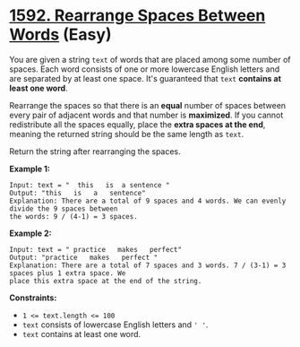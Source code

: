 # [1592. Rearrange Spaces Between Words][link] (Easy)

[link]: https://leetcode.com/problems/rearrange-spaces-between-words/

You are given a string `text` of words that are placed among some number of spaces. Each word
consists of one or more lowercase English letters and are separated by at least one space. It's
guaranteed that `text` **contains at least one word**.

Rearrange the spaces so that there is an **equal** number of spaces between every pair of adjacent
words and that number is **maximized**. If you cannot redistribute all the spaces equally, place the
**extra spaces at the end**, meaning the returned string should be the same length as `text`.

Return the string after rearranging the spaces.

**Example 1:**

```
Input: text = "  this   is  a sentence "
Output: "this   is   a   sentence"
Explanation: There are a total of 9 spaces and 4 words. We can evenly divide the 9 spaces between
the words: 9 / (4-1) = 3 spaces.
```

**Example 2:**

```
Input: text = " practice   makes   perfect"
Output: "practice   makes   perfect "
Explanation: There are a total of 7 spaces and 3 words. 7 / (3-1) = 3 spaces plus 1 extra space. We
place this extra space at the end of the string.
```

**Constraints:**

- `1 <= text.length <= 100`
- `text` consists of lowercase English letters and `' '`.
- `text` contains at least one word.
